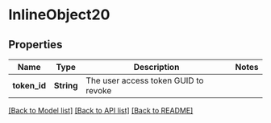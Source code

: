 # InlineObject20

## Properties

Name | Type | Description | Notes
------------ | ------------- | ------------- | -------------
**token_id** | **String** | The user access token GUID to revoke | 

[[Back to Model list]](../README.md#documentation-for-models) [[Back to API list]](../README.md#documentation-for-api-endpoints) [[Back to README]](../README.md)


